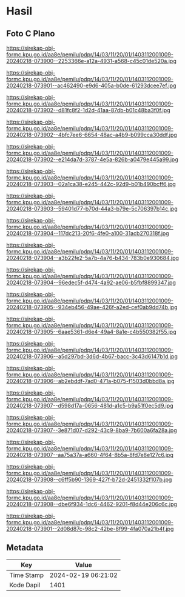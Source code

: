 # Hasil

## Foto C Plano

https://sirekap-obj-formc.kpu.go.id/aa8e/pemilu/pdpr/14/03/11/20/01/1403112001009-20240218-073900--2253366e-a12a-4931-a568-c45c01de520a.jpg

https://sirekap-obj-formc.kpu.go.id/aa8e/pemilu/pdpr/14/03/11/20/01/1403112001009-20240218-073901--ac462490-e9d6-405a-b0de-61293dcee7ef.jpg

https://sirekap-obj-formc.kpu.go.id/aa8e/pemilu/pdpr/14/03/11/20/01/1403112001009-20240218-073902--d81fc8f2-1d2d-41aa-87db-b01c48ba3f0f.jpg

https://sirekap-obj-formc.kpu.go.id/aa8e/pemilu/pdpr/14/03/11/20/01/1403112001009-20240218-073902--4bfc7ee6-6654-48ac-a4b9-b099cca30ddf.jpg

https://sirekap-obj-formc.kpu.go.id/aa8e/pemilu/pdpr/14/03/11/20/01/1403112001009-20240218-073902--e214da7d-3787-4e5a-826b-a0479e445a99.jpg

https://sirekap-obj-formc.kpu.go.id/aa8e/pemilu/pdpr/14/03/11/20/01/1403112001009-20240218-073903--02a1ca38-e245-442c-92d9-b01b490bcff6.jpg

https://sirekap-obj-formc.kpu.go.id/aa8e/pemilu/pdpr/14/03/11/20/01/1403112001009-20240218-073903--59401d77-b70d-44a3-b79e-5c706397b14c.jpg

https://sirekap-obj-formc.kpu.go.id/aa8e/pemilu/pdpr/14/03/11/20/01/1403112001009-20240218-073904--117dc213-20f6-4fe0-a100-31acb270318f.jpg

https://sirekap-obj-formc.kpu.go.id/aa8e/pemilu/pdpr/14/03/11/20/01/1403112001009-20240218-073904--a3b22fe2-5a7b-4a76-b434-783b0e930684.jpg

https://sirekap-obj-formc.kpu.go.id/aa8e/pemilu/pdpr/14/03/11/20/01/1403112001009-20240218-073904--96edec5f-d474-4a92-ae06-b5fbf8899347.jpg

https://sirekap-obj-formc.kpu.go.id/aa8e/pemilu/pdpr/14/03/11/20/01/1403112001009-20240218-073905--934eb456-49ae-426f-a2ed-cef0ab9dd74b.jpg

https://sirekap-obj-formc.kpu.go.id/aa8e/pemilu/pdpr/14/03/11/20/01/1403112001009-20240218-073905--6aae5361-d6e4-49a4-8a1e-c4b550382f55.jpg

https://sirekap-obj-formc.kpu.go.id/aa8e/pemilu/pdpr/14/03/11/20/01/1403112001009-20240218-073906--a5d297bd-3d6d-4b67-bacc-3c43d6147b1d.jpg

https://sirekap-obj-formc.kpu.go.id/aa8e/pemilu/pdpr/14/03/11/20/01/1403112001009-20240218-073906--ab2ebddf-7ad0-471a-b075-f1503d0bbd8a.jpg

https://sirekap-obj-formc.kpu.go.id/aa8e/pemilu/pdpr/14/03/11/20/01/1403112001009-20240218-073907--d598d17a-0656-481d-a1c5-b9a51f0ec5d9.jpg

https://sirekap-obj-formc.kpu.go.id/aa8e/pemilu/pdpr/14/03/11/20/01/1403112001009-20240218-073907--3e871d07-d292-43c9-8ba9-7b600a6fa28a.jpg

https://sirekap-obj-formc.kpu.go.id/aa8e/pemilu/pdpr/14/03/11/20/01/1403112001009-20240218-073907--aa75a37a-a660-4f64-8b5a-8fd7e8e127c6.jpg

https://sirekap-obj-formc.kpu.go.id/aa8e/pemilu/pdpr/14/03/11/20/01/1403112001009-20240218-073908--c6ff5b90-1369-427f-b72d-2451332f107b.jpg

https://sirekap-obj-formc.kpu.go.id/aa8e/pemilu/pdpr/14/03/11/20/01/1403112001009-20240218-073908--dbe6f934-1dc6-4462-9201-f8d44e206c6c.jpg

https://sirekap-obj-formc.kpu.go.id/aa8e/pemilu/pdpr/14/03/11/20/01/1403112001009-20240218-073901--2d08d87c-98c2-42be-8f99-4fa070a21b4f.jpg


## Metadata

| Key        | Value               |
| ---------- | ------------------- |
| Time Stamp | 2024-02-19 06:21:02 |
| Kode Dapil | 1401                |



